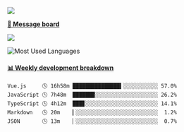 [![](https://count.getloli.com/get/@SmaIIstars.github.readme)](https://count.getloli.com/)


[**💬 Message board**](https://chat.getloli.com/room/@SmaIIstars.github)

[![](https://chat.getloli.com/room/@SmaIIstars.github/svg?width=600&height=100&limit=20&theme=light&fontSize=14)](https://chat.getloli.com/room/@SmaIIstars.github)


![Most Used Languages](https://github-readme-stats.vercel.app/api/top-langs/?username=SmaIIstars&theme=dark&layout=compact)

<!-- waka-box start -->
#### <a href="https://gist.github.com/e31f5e1b7a15ee54e2fc8fca68aa5e2b" target="_blank">📊 Weekly development breakdown</a>
```text
Vue.js     🕓 16h58m ███████████████▍░░░░░░░░░░░ 57.0%
JavaScript 🕓 7h48m  ███████░░░░░░░░░░░░░░░░░░░░ 26.2%
TypeScript 🕓 4h12m  ███▊░░░░░░░░░░░░░░░░░░░░░░░ 14.1%
Markdown   🕓 20m    ▎░░░░░░░░░░░░░░░░░░░░░░░░░░  1.2%
JSON       🕓 13m    ▏░░░░░░░░░░░░░░░░░░░░░░░░░░  0.7%
```
<!-- Powered by https://github.com/YouEclipse/waka-box-go . -->
<!-- waka-box end -->

